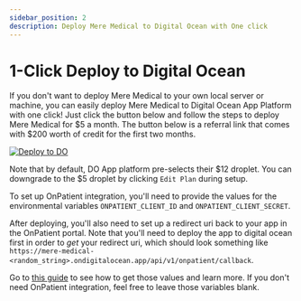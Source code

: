 ```yaml
---
sidebar_position: 2
description: Deploy Mere Medical to Digital Ocean with One click
---
```


# 1-Click Deploy to Digital Ocean

If you don't want to deploy Mere Medical to your own local server or machine, you can easily deploy Mere Medical to Digital Ocean App Platform with one click! Just click the button below and follow the steps to deploy Mere Medical for $5 a month. The button below is a referral link that comes with $200 worth of credit for the first two months.

[![Deploy to DO](https://www.deploytodo.com/do-btn-blue-ghost.svg)](https://cloud.digitalocean.com/apps/new?repo=https://github.com/cfu288/mere-medical/tree/main&refcode=f6e0d718edc7)

Note that by default, DO App platform pre-selects their $12 droplet. You can downgrade to the $5 droplet by clicking `Edit Plan` during setup.

To set up OnPatient integration, you'll need to provide the values for the environmental variables `ONPATIENT_CLIENT_ID` and `ONPATIENT_CLIENT_SECRET`.

After deploying, you'll also need to set up a redirect uri back to your app in the OnPatient portal. Note that you'll need to deploy the app to digital ocean first in order to _get_ your redirect uri, which should look something like `https://mere-medical-<random_string>.ondigitalocean.app/api/v1/onpatient/callback`.

Go to [this guide](./onpatient-setup) to see how to get those values and learn more. If you don't need OnPatient integration, feel free to leave those variables blank.

